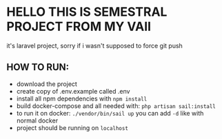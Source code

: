 <h1> HELLO THIS IS SEMESTRAL PROJECT FROM MY VAII</h1>

it's laravel project, sorry if i wasn't supposed to force git push
<h2>HOW TO RUN:</h2>

* download the project
* create copy of .env.example called .env
* install all npm dependencies with `npm install`
* build docker-compose and all needed with: `php artisan sail:install`
* to run it on docker: `./vendor/bin/sail up` you can add `-d` like with normal docker
* project should be running on `localhost`

